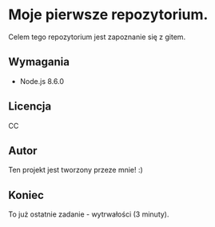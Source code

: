 # Moje pierwsze repozytorium.

Celem tego repozytorium jest zapoznanie się z gitem.

## Wymagania

* Node.js 8.6.0

## Licencja

CC

## Autor

Ten projekt jest tworzony przeze mnie! :)

## Koniec

To już ostatnie zadanie - wytrwałości (3 minuty).
